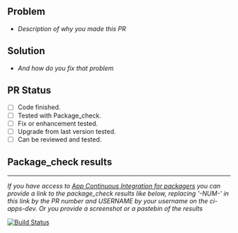 ## Problem
- *Description of why you made this PR*

## Solution
- *And how do you fix that problem*

## PR Status
- [ ] Code finished.
- [ ] Tested with Package_check.
- [ ] Fix or enhancement tested.
- [ ] Upgrade from last version tested.
- [ ] Can be reviewed and tested.

## Package_check results
---
*If you have access to [App Continuous Integration for packagers](https://yunohost.org/#/packaging_apps_ci) you can provide a link to the package_check results like below, replacing '-NUM-' in this link by the PR number and USERNAME by your username on the ci-apps-dev. Or you provide a screenshot or a pastebin of the results*

[![Build Status](https://ci-apps-dev.yunohost.org/jenkins/job/20euros_ynh%20PR-NUM-%20(USERNAME)/badge/icon)](https://ci-apps-dev.yunohost.org/jenkins/job/20euros_ynh%20PR-NUM-%20(USERNAME)/)  
